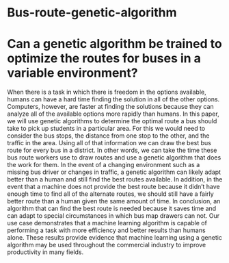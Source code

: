 # Bus-route-genetic-algorithm
# Can a genetic algorithm be trained to optimize the routes for buses in a variable environment?



When there is a task in which there is freedom in the options available, humans can have a hard time finding the solution in all of the other options. Computers, however, are faster at finding the solutions because they can analyze all of the available options more rapidly than humans. In this paper, we will use genetic algorithms to determine the optimal route a bus should take to pick up students in a particular area. For this we would need to consider the bus stops, the distance from one stop to the other, and the traffic in the area. Using all of that information we can draw the best bus route for every bus in a district.  In other words, we can take the time these bus route workers use to draw routes and use a genetic algorithm that does the work for them. In the event of a changing environment such as a missing bus driver or changes in traffic, a genetic algorithm can likely adapt better than a human and still find the best routes available. In addition, in the event that a machine does not provide the best route because it didn’t have enough time to find all of the alternate routes, we should still have a fairly better route than a human given the same amount of time. In conclusion, an algorithm that can find the best route is needed because it saves time and can adapt to special circumstances in which bus map drawers can not. Our use case demonstrates that a machine learning algorithm is capable of performing a task with more efficiency and better results than humans alone. These results provide evidence that machine learning using a genetic algorithm may be used throughout the commercial industry to improve productivity in many fields.

